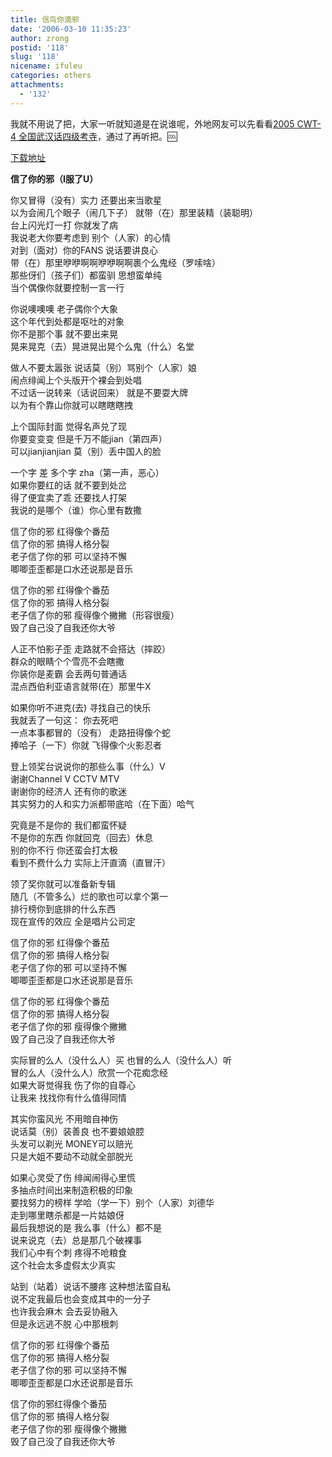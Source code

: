 ```yaml
---
title: 信鸟你滴邪
date: '2006-03-10 11:35:23'
author: zrong
postid: '118'
slug: '118'
nicename: ifuleu
categories: others
attachments:
  - '132'
---
```


我就不用说了把，大家一听就知道是在说谁呢，外地网友可以先看看[2005 CWT-4 全国武汉话四级考寺](https://blog.zengrong.net/post/6.html)，通过了再听把。:cool:

[下载地址](http://http://www.awflasher.com/blog/attachments/200602/xnndx.wma)  
<!--more-->  
**信了你的邪（I服了U）**

你又冒得（没有）实力 还要出来当歌星  
以为会闹几个眼子（闹几下子） 就带（在）那里装精（装聪明）  
台上闪光灯一打 你就发了病  
我说老大你要考虑到 别个（人家）的心情  
对到（面对）你的FANS 说话要讲良心  
带（在）那里咿咿啊啊咿咿啊啊裹个么鬼经（罗嗦啥）  
那些伢们（孩子们）都蛮驯 思想蛮单纯  
当个偶像你就要控制一言一行

你说噢噢噢 老子偶你个大象  
这个年代到处都是呕吐的对象  
你不是那个事 就不要出来晃  
晃来晃克（去）晃进晃出晃个么鬼（什么）名堂

做人不要太嚣张 说话莫（别）骂别个（人家）娘  
闹点绯闻上个头版开个裸会到处唱  
不过话一说转来（话说回来） 就是不要耍大牌  
以为有个靠山你就可以瞎瞎瞎拽

上个国际封面 觉得名声兑了现  
你要变变变 但是千万不能jian（第四声）  
可以jianjianjian 莫（别）丢中国人的脸

一个字 差 多个字 zha（第一声，恶心）  
如果你要红的话 就不要到处岔  
得了便宜卖了乖 还要找人打架  
我说的是哪个（谁）你心里有数撒

信了你的邪 红得像个番茄  
信了你的邪 搞得人格分裂  
老子信了你的邪 可以坚持不懈  
唧唧歪歪都是口水还说那是音乐

信了你的邪 红得像个番茄  
信了你的邪 搞得人格分裂  
老子信了你的邪 瘦得像个撇撇（形容很瘦）  
毁了自己没了自我还你大爷

人正不怕影子歪 走路就不会搭达（摔跤）  
群众的眼睛个个雪亮不会瞎撒  
你装你是麦霸 会丢两句普通话  
混点西伯利亚语言就带(在）那里牛X

如果你听不进克(去) 寻找自己的快乐  
我就丢了一句这： 你去死吧  
一点本事都冒的（没有） 走路扭得像个蛇  
捧哈子（一下）你就 飞得像个火影忍者

登上领奖台说说你的那些么事（什么）V  
谢谢Channel V CCTV MTV  
谢谢你的经济人 还有你的歌迷  
其实努力的人和实力派都带底哈（在下面）哈气

究竟是不是你的 我们都蛮怀疑  
不是你的东西 你就回克（回去）休息  
别的你不行 你还蛮会打太极  
看到不费什么力 实际上汗直滴（直冒汗）

领了奖你就可以准备新专辑  
随几（不管多么）烂的歌也可以拿个第一  
排行榜你到底排的什么东西  
现在宣传的效应 全是唱片公司定

信了你的邪 红得像个番茄  
信了你的邪 搞得人格分裂  
老子信了你的邪 可以坚持不懈  
唧唧歪歪都是口水还说那是音乐

信了你的邪 红得像个番茄  
信了你的邪 搞得人格分裂  
老子信了你的邪 瘦得像个撇撇  
毁了自己没了自我还你大爷

实际冒的么人（没什么人）买 也冒的么人（没什么人）听  
冒的么人（没什么人）欣赏一个花痴念经  
如果大哥觉得我 伤了你的自尊心  
让我来 找找你有什么值得同情

其实你蛮风光 不用暗自神伤  
说话莫（别）装善良 也不要娘娘腔  
头发可以剃光 MONEY可以赔光  
只是大姐不要动不动就全部脱光

如果心灵受了伤 绯闻闹得心里慌  
多抽点时间出来制造积极的印象  
要找努力的榜样 学哈（学一下）别个（人家）刘德华  
走到哪里瞎杀都是一片姑娘伢  
最后我想说的是 我么事（什么）都不是  
说来说克（去）总是那几个破裸事  
我们心中有个刺 疼得不呛粮食  
这个社会太多虚假太少真实

站到（站着）说话不腰疼 这种想法蛮自私  
说不定我最后也会变成其中的一分子  
也许我会麻木 会去妥协融入  
但是永远逃不脱 心中那根刺

信了你的邪 红得像个番茄  
信了你的邪 搞得人格分裂  
老子信了你的邪 可以坚持不懈  
唧唧歪歪都是口水还说那是音乐

信了你的邪红得像个番茄  
信了你的邪 搞得人格分裂  
老子信了你的邪 瘦得像个撇撇  
毁了自己没了自我还你大爷
